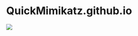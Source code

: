 # QuickMimikatz.github.io


<img src="https://raw.githubusercontent.com/JonnyBanana/QuickMimikatz.github.io/master/img/ck.jpg">
